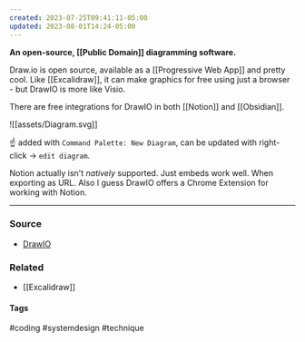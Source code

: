 ```yaml
---
created: 2023-07-25T09:41:11-05:00
updated: 2023-08-01T14:24-05:00
---
```

**An open-source, [[Public Domain]] diagramming software.**

Draw.io is open source, available as a [[Progressive Web App]] and pretty cool. Like [[Excalidraw]], it can make graphics for free using just a browser - but DrawIO is more like Visio.

There are free integrations for DrawIO in both [[Notion]] and [[Obsidian]].

![[assets/Diagram.svg]]

☝️ added with `Command Palette: New Diagram`, can be updated with right-click -> `edit diagram`. 

Notion actually isn't *natively* supported. Just embeds work well. When exporting as URL. Also I guess DrawIO offers a Chrome Extension for working with Notion.

---
### Source
- [DrawIO](https://drawio.com)

### Related
- [[Excalidraw]]

#### Tags
#coding #systemdesign #technique 